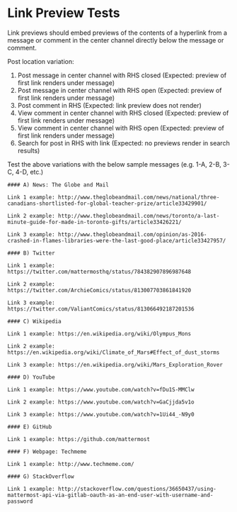 # Link Preview Tests

Link previews should embed previews of the contents of a hyperlink from a message or comment in the center channel directly below the message or comment.

Post location variation: 

1. Post message in center channel with RHS closed (Expected: preview of first link renders under message) 
2. Post message in center channel with RHS open (Expected: preview of first link renders under message) 
3. Post comment in RHS (Expected: link preview does not render) 
4. View comment in center channel with RHS closed (Expected: preview of first link renders under message) 
5. View comment in center channel with RHS open (Expected: preview of first link renders under message) 
6. Search for post in RHS with link (Expected: no previews render in search results) 

Test the above variations with the below sample messages (e.g. 1-A, 2-B, 3-C, 4-D, etc.) 

```
#### A) News: The Globe and Mail 

Link 1 example: http://www.theglobeandmail.com/news/national/three-canadians-shortlisted-for-global-teacher-prize/article33429901/

Link 2 example: http://www.theglobeandmail.com/news/toronto/a-last-minute-guide-for-made-in-toronto-gifts/article33426221/

Link 3 example: http://www.theglobeandmail.com/opinion/as-2016-crashed-in-flames-libraries-were-the-last-good-place/article33427957/
```

```
#### B) Twitter

Link 1 example: https://twitter.com/mattermosthq/status/784382907896987648

Link 2 example: https://twitter.com/ArchieComics/status/813007703861841920

Link 3 example: https://twitter.com/ValiantComics/status/813066492187201536

```


```
#### C) Wikipedia 

Link 1 example: https://en.wikipedia.org/wiki/Olympus_Mons

Link 2 example: https://en.wikipedia.org/wiki/Climate_of_Mars#Effect_of_dust_storms

Link 3 example: https://en.wikipedia.org/wiki/Mars_Exploration_Rover

```

```
#### D) YouTube 

Link 1 example: https://www.youtube.com/watch?v=fDu1S-MMClw

Link 2 example: https://www.youtube.com/watch?v=GaCjjda5v1o

Link 3 example: https://www.youtube.com/watch?v=1Ui44_-N9y0

```


```
#### E) GitHub

Link 1 example: https://github.com/mattermost
```

```
#### F) Webpage: Techmeme 

Link 1 example: http://www.techmeme.com/
```

```
#### G) StackOverflow 

Link 1 example: http://stackoverflow.com/questions/36650437/using-mattermost-api-via-gitlab-oauth-as-an-end-user-with-username-and-password
```
